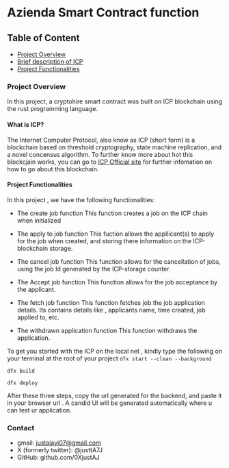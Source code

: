 # Azienda Smart Contract function
 

 ## Table of Content
  - [Project Overview](#project-overview)
  - [Brief description of ICP](#what-is-icp)
  - [Project Functionalities](#project-functionalities)


  ### Project Overview
  In this project, a cryptohire smart contract was built on ICP blockchain using the rust programming language. 

  #### What is ICP?
  The Internet Computer Protocol, also know as ICP (short form) is a blockchain based on threshold cryptography, state machine replication, and a novel concensus algorithm. To further know more about hot this blockcjain works, you can go to [ICP Official site](https://internetcomputer.org/docs/current/developer-docs/getting-started/overview-of-icp) for further infomation on how to go about this blockchain.

  #### Project Functionalities

  In this project , we have the following functionalities:

  - The create job function
  This function creates a job on the ICP chain when initialized

  - The apply to job function 
  This fuction allows the appllicant(s) to apply for the job when created, and storing there information on the ICP-blockchain storage.

  - The cancel job function
  This function allows for the cancellation of jobs, using the job Id generated by the ICP-storage counter.

  - The Accept job function
  This function allows for the job acceptance by the applicant.

  - The fetch job function
  This function fetches job the job application details. Its contains details like , applicants name, time created, job applied to, etc.

  - The withdrawn application function 
  This function withdraws the application.


To get you started with the ICP on the local net , kindly type the following on your terminal at the root of your project
``` dfx start --clean --background ``` 

``` dfx build ```

``` dfx deploy ```

After these three steps, copy the url generated for the backend, and paste it in your browser url . A candid UI will be generated automatically where u can test ur application. 


### Contact
- gmail: justajayi07@gmail.com
- X (formerly twitter): @justtA7J
- GitHub: github.com/0XjustAJ

